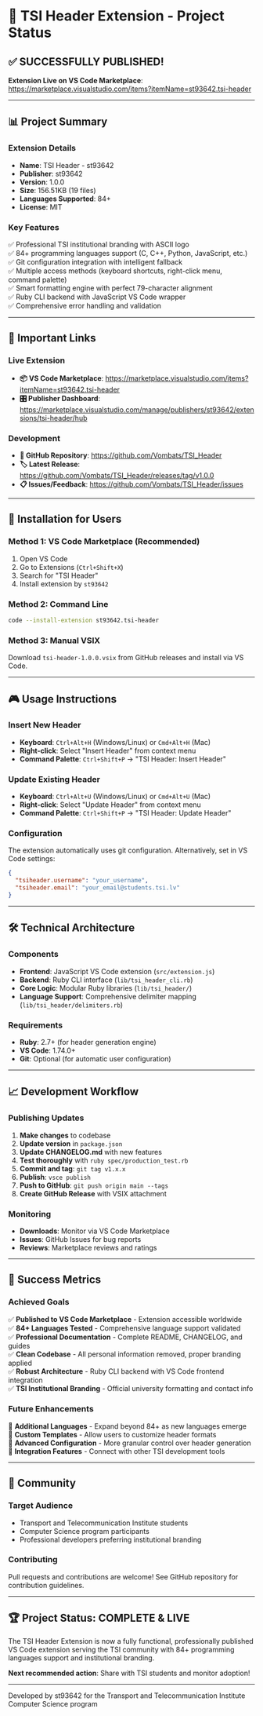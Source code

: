 # 🎉 TSI Header Extension - Project Status

## ✅ **SUCCESSFULLY PUBLISHED!**

**Extension Live on VS Code Marketplace**: <https://marketplace.visualstudio.com/items?itemName=st93642.tsi-header>

---

## 📊 **Project Summary**

### **Extension Details**

- **Name**: TSI Header - st93642
- **Publisher**: st93642
- **Version**: 1.0.0
- **Size**: 156.51KB (19 files)
- **Languages Supported**: 84+
- **License**: MIT

### **Key Features**

✅ Professional TSI institutional branding with ASCII logo  
✅ 84+ programming languages support (C, C++, Python, JavaScript, etc.)  
✅ Git configuration integration with intelligent fallback  
✅ Multiple access methods (keyboard shortcuts, right-click menu, command palette)  
✅ Smart formatting engine with perfect 79-character alignment  
✅ Ruby CLI backend with JavaScript VS Code wrapper  
✅ Comprehensive error handling and validation  

---

## 🔗 **Important Links**

### **Live Extension**

- **📦 VS Code Marketplace**: <https://marketplace.visualstudio.com/items?itemName=st93642.tsi-header>
- **🎛️ Publisher Dashboard**: <https://marketplace.visualstudio.com/manage/publishers/st93642/extensions/tsi-header/hub>

### **Development**

- **📁 GitHub Repository**: <https://github.com/Vombats/TSI_Header>
- **🏷️ Latest Release**: <https://github.com/Vombats/TSI_Header/releases/tag/v1.0.0>
- **📋 Issues/Feedback**: <https://github.com/Vombats/TSI_Header/issues>

---

## 🚀 **Installation for Users**

### **Method 1: VS Code Marketplace (Recommended)**

1. Open VS Code
2. Go to Extensions (`Ctrl+Shift+X`)
3. Search for "TSI Header"
4. Install extension by `st93642`

### **Method 2: Command Line**

```bash
code --install-extension st93642.tsi-header
```

### **Method 3: Manual VSIX**

Download `tsi-header-1.0.0.vsix` from GitHub releases and install via VS Code.

---

## 🎮 **Usage Instructions**

### **Insert New Header**

- **Keyboard**: `Ctrl+Alt+H` (Windows/Linux) or `Cmd+Alt+H` (Mac)
- **Right-click**: Select "Insert Header" from context menu
- **Command Palette**: `Ctrl+Shift+P` → "TSI Header: Insert Header"

### **Update Existing Header**

- **Keyboard**: `Ctrl+Alt+U` (Windows/Linux) or `Cmd+Alt+U` (Mac)
- **Right-click**: Select "Update Header" from context menu
- **Command Palette**: `Ctrl+Shift+P` → "TSI Header: Update Header"

### **Configuration**

The extension automatically uses git configuration. Alternatively, set in VS Code settings:

```json
{
  "tsiheader.username": "your_username",
  "tsiheader.email": "your_email@students.tsi.lv"
}
```

---

## 🛠 **Technical Architecture**

### **Components**

- **Frontend**: JavaScript VS Code extension (`src/extension.js`)
- **Backend**: Ruby CLI interface (`lib/tsi_header_cli.rb`)
- **Core Logic**: Modular Ruby libraries (`lib/tsi_header/`)
- **Language Support**: Comprehensive delimiter mapping (`lib/tsi_header/delimiters.rb`)

### **Requirements**

- **Ruby**: 2.7+ (for header generation engine)
- **VS Code**: 1.74.0+
- **Git**: Optional (for automatic user configuration)

---

## 📈 **Development Workflow**

### **Publishing Updates**

1. **Make changes** to codebase
2. **Update version** in `package.json`
3. **Update CHANGELOG.md** with new features
4. **Test thoroughly** with `ruby spec/production_test.rb`
5. **Commit and tag**: `git tag v1.x.x`
6. **Publish**: `vsce publish`
7. **Push to GitHub**: `git push origin main --tags`
8. **Create GitHub Release** with VSIX attachment

### **Monitoring**

- **Downloads**: Monitor via VS Code Marketplace
- **Issues**: GitHub Issues for bug reports
- **Reviews**: Marketplace reviews and ratings

---

## 🎯 **Success Metrics**

### **Achieved Goals**

✅ **Published to VS Code Marketplace** - Extension accessible worldwide  
✅ **84+ Languages Tested** - Comprehensive language support validated  
✅ **Professional Documentation** - Complete README, CHANGELOG, and guides  
✅ **Clean Codebase** - All personal information removed, proper branding applied  
✅ **Robust Architecture** - Ruby CLI backend with VS Code frontend integration  
✅ **TSI Institutional Branding** - Official university formatting and contact info  

### **Future Enhancements**

🔮 **Additional Languages** - Expand beyond 84+ as new languages emerge  
🔮 **Custom Templates** - Allow users to customize header formats  
🔮 **Advanced Configuration** - More granular control over header generation  
🔮 **Integration Features** - Connect with other TSI development tools  

---

## 👥 **Community**

### **Target Audience**

- Transport and Telecommunication Institute students
- Computer Science program participants
- Professional developers preferring institutional branding

### **Contributing**

Pull requests and contributions are welcome! See GitHub repository for contribution guidelines.

---

## 🏆 **Project Status: COMPLETE & LIVE**

The TSI Header Extension is now a fully functional, professionally published VS Code extension serving the TSI community with 84+ programming languages support and institutional branding.

**Next recommended action**: Share with TSI students and monitor adoption!

---

Developed by st93642 for the Transport and Telecommunication Institute Computer Science program
